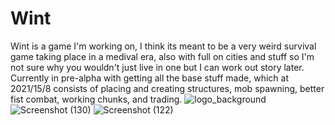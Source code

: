 # Wint
Wint is a game I'm working on, I think its meant to be a very weird survival game taking place in a medival era, also with full on cities and stuff so I'm not sure why you wouldn't just live in one but I can work out story later. Currently in pre-alpha with getting all the base stuff made, which at 2021/15/8 consists of placing and creating structures, mob spawning, better fist combat, working chunks, and trading.
![logo_background](https://user-images.githubusercontent.com/56563402/129101747-d1422519-30ae-4849-86f7-7c05bef45ee6.png)
![Screenshot (130)](https://user-images.githubusercontent.com/56563402/129486645-8668db65-8976-4e45-aafe-3666434553a0.png)
![Screenshot (122)](https://user-images.githubusercontent.com/56563402/129797838-adf4c2c9-817a-4b30-9e9f-066fead4808a.png)
